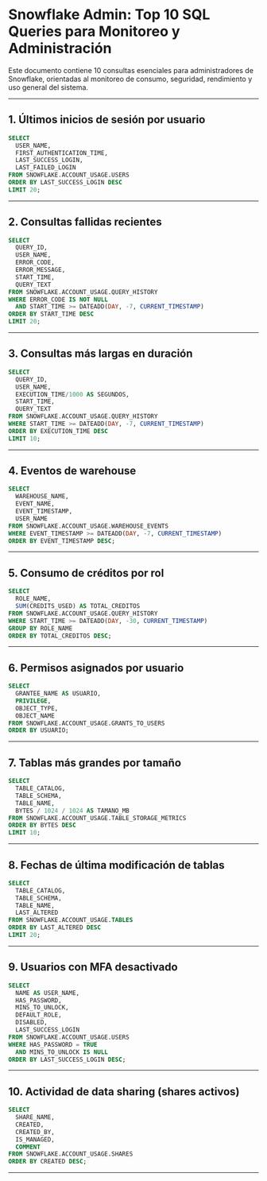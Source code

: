 # Snowflake Admin: Top 10 SQL Queries para Monitoreo y Administración

Este documento contiene 10 consultas esenciales para administradores de Snowflake, orientadas al monitoreo de consumo, seguridad, rendimiento y uso general del sistema.

---

## 1. Últimos inicios de sesión por usuario
```sql
SELECT 
  USER_NAME,
  FIRST_AUTHENTICATION_TIME,
  LAST_SUCCESS_LOGIN,
  LAST_FAILED_LOGIN
FROM SNOWFLAKE.ACCOUNT_USAGE.USERS
ORDER BY LAST_SUCCESS_LOGIN DESC
LIMIT 20;
```

---

## 2. Consultas fallidas recientes
```sql
SELECT 
  QUERY_ID,
  USER_NAME,
  ERROR_CODE,
  ERROR_MESSAGE,
  START_TIME,
  QUERY_TEXT
FROM SNOWFLAKE.ACCOUNT_USAGE.QUERY_HISTORY
WHERE ERROR_CODE IS NOT NULL
  AND START_TIME >= DATEADD(DAY, -7, CURRENT_TIMESTAMP)
ORDER BY START_TIME DESC
LIMIT 20;
```

---

## 3. Consultas más largas en duración
```sql
SELECT 
  QUERY_ID,
  USER_NAME,
  EXECUTION_TIME/1000 AS SEGUNDOS,
  START_TIME,
  QUERY_TEXT
FROM SNOWFLAKE.ACCOUNT_USAGE.QUERY_HISTORY
WHERE START_TIME >= DATEADD(DAY, -7, CURRENT_TIMESTAMP)
ORDER BY EXECUTION_TIME DESC
LIMIT 10;
```

---

## 4. Eventos de warehouse
```sql
SELECT 
  WAREHOUSE_NAME,
  EVENT_NAME,
  EVENT_TIMESTAMP,
  USER_NAME
FROM SNOWFLAKE.ACCOUNT_USAGE.WAREHOUSE_EVENTS
WHERE EVENT_TIMESTAMP >= DATEADD(DAY, -7, CURRENT_TIMESTAMP)
ORDER BY EVENT_TIMESTAMP DESC;
```

---

## 5. Consumo de créditos por rol
```sql
SELECT 
  ROLE_NAME,
  SUM(CREDITS_USED) AS TOTAL_CREDITOS
FROM SNOWFLAKE.ACCOUNT_USAGE.QUERY_HISTORY
WHERE START_TIME >= DATEADD(DAY, -30, CURRENT_TIMESTAMP)
GROUP BY ROLE_NAME
ORDER BY TOTAL_CREDITOS DESC;
```

---

## 6. Permisos asignados por usuario
```sql
SELECT 
  GRANTEE_NAME AS USUARIO,
  PRIVILEGE,
  OBJECT_TYPE,
  OBJECT_NAME
FROM SNOWFLAKE.ACCOUNT_USAGE.GRANTS_TO_USERS
ORDER BY USUARIO;
```

---

## 7. Tablas más grandes por tamaño
```sql
SELECT 
  TABLE_CATALOG, 
  TABLE_SCHEMA, 
  TABLE_NAME, 
  BYTES / 1024 / 1024 AS TAMANO_MB
FROM SNOWFLAKE.ACCOUNT_USAGE.TABLE_STORAGE_METRICS
ORDER BY BYTES DESC
LIMIT 10;
```

---

## 8. Fechas de última modificación de tablas
```sql
SELECT 
  TABLE_CATALOG, 
  TABLE_SCHEMA, 
  TABLE_NAME, 
  LAST_ALTERED
FROM SNOWFLAKE.ACCOUNT_USAGE.TABLES
ORDER BY LAST_ALTERED DESC
LIMIT 20;
```

---

## 9. Usuarios con MFA desactivado
```sql
SELECT 
  NAME AS USER_NAME,
  HAS_PASSWORD,
  MINS_TO_UNLOCK,
  DEFAULT_ROLE,
  DISABLED,
  LAST_SUCCESS_LOGIN
FROM SNOWFLAKE.ACCOUNT_USAGE.USERS
WHERE HAS_PASSWORD = TRUE
  AND MINS_TO_UNLOCK IS NULL
ORDER BY LAST_SUCCESS_LOGIN DESC;
```

---

## 10. Actividad de data sharing (shares activos)
```sql
SELECT 
  SHARE_NAME,
  CREATED,
  CREATED_BY,
  IS_MANAGED,
  COMMENT
FROM SNOWFLAKE.ACCOUNT_USAGE.SHARES
ORDER BY CREATED DESC;
```

---
